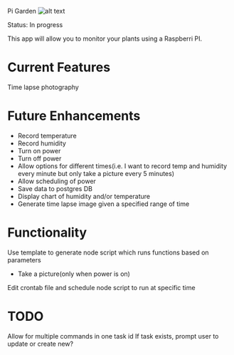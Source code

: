 Pi Garden
![alt text](https://slack-imgs.com/?c=1&url=https%3A%2F%2Fmedia.giphy.com%2Fmedia%2FQhLi1PvRCMxsQ%2Fgiphy.gif)

Status: In progress

This app will allow you to monitor your plants using a Raspberri PI.

# Current Features
Time lapse photography

# Future Enhancements
 - Record temperature
 - Record humidity
 - Turn on power
 - Turn off power
 - Allow options for different times(i.e. I want to record temp and humidity
every minute but only take a picture every 5 minutes)
 - Allow scheduling of power
 - Save data to postgres DB
 - Display chart of humidity and/or temperature
 - Generate time lapse image given a specified range of time

# Functionality
Use template to generate node script which runs functions based on parameters
 - Take a picture(only when power is on)

Edit crontab file and schedule node script to run at specific time

# TODO
Allow for multiple commands in one task id
If task exists, prompt user to update or create new?
